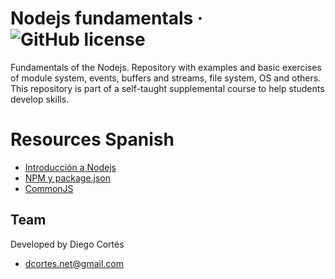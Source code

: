 # Nodejs fundamentals &middot; ![GitHub license](https://img.shields.io/badge/license-MIT-blue.svg)

Fundamentals of the Nodejs. Repository with examples and basic exercises of module system, events, buffers and streams, file system, OS and others. This repository is part of a self-taught supplemental course to help students develop skills.

# Resources Spanish

* [Introducción a Nodejs](https://medium.com/@diego.coder/introducci%C3%B3n-a-node-js-b5f33bbe6fb0)
* [NPM y package.json](https://medium.com/@diego.coder/npm-y-package-json-en-nodejs-87d101c8856e)
* [CommonJS](https://medium.com/@diego.coder/sistema-de-m%C3%B3dulos-en-node-js-41ce30172003)

## Team

Developed by Diego Cortés

* dcortes.net@gmail.com
